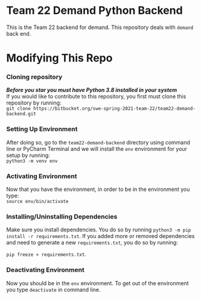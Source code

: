 # Team 22 Demand Python Backend
This is the Team 22 backend for demand. This repository deals with `demand` back end.

# Modifying This Repo
### Cloning repository
***Before you star you must have Python 3.8 installed in your system***  
If you would like to contribute to this repository, you first must clone this repository by running:  
```git clone https://bitbucket.org/swe-spring-2021-team-22/team22-demand-backend.git```  
  
### Setting Up Environment
After doing so, go to the `team22-demand-backend` directory using command line or PyCharm Terminal and we will install the `env` environment for your setup by running:  
`python3 -m venv env`  
  
### Activating Environment
Now that you have the environment, in order to be in the environment you type:  
`source env/bin/activate`  
  
### Installing/Uninstalling Dependencies
Make sure you install dependencies. You do so by running `python3 -m pip install -r requirements.txt`. If you added more or removed dependencies and need to generate a new `requirements.txt`, you do so by running:  

`pip freeze > requirements.txt`.
  
### Deactivating Environment
Now you should be in the `env` environment. To get out of the environment you type `deactivate` in command line.